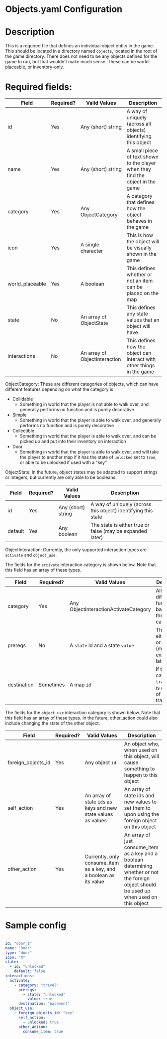 # Objects.yaml Configuration

# Description
This is a required file that defines an individual object entity in the game. This should be located in a directory named `objects`, located in the root of the game directory. There does not need to be any objects defined for the game to run, but that wouldn't make much sense. These can be world-placeable, or inventory-only.

# Required fields:
| Field           | Required? | Valid Values                  | Description                                                                     |
|-----------------|-----------|-------------------------------|---------------------------------------------------------------------------------|
| id              | Yes       | Any (short) string            | A way of uniquely (across all objects) identifying this object                  |
| name            | Yes       | Any (short) string            | A small piece of text shown to the player when they find the object in the game |
| category        | Yes       | Any ObjectCategory            | A category that defines how the object behaves in the game                      |
| icon            | Yes       | A single character            | This is how the object will be visually shown in the game                       |
| world_placeable | Yes       | A boolean                     | This defines whether or not an item can be placed on the map                    |
| state           | No        | An array of ObjectState       | This defines any state values that an object will have                          |
| interactions    | No        | An array of ObjectInteraction | This defines how the object can interact with other things in the game          |

ObjectCategory:
These are different categories of objects, which can have different features depending on what the category is
- Collidable
  - Something in world that the player is not able to walk over, and generally performs no function and is purely decorative
- Simple
  - Something in world that the player is able to walk over, and generally performs no function and is purely decorative
- Collectible
  - Something in world that the player is able to walk over, and can be picked up and put into their inventory on interaction 
- Door
  - Something in world that the player is able to walk over, and will take the player to another map if it has the state of `unlocked` set to `true`, or able to be unlocked if used with a "key"

ObjectState:
In the future, object states may be adapted to support strings or integers, but currently are only able to be booleans. 

| Field   | Required? | Valid Values       | Description                                                   |
|---------|-----------|--------------------|---------------------------------------------------------------|
| id      | Yes       | Any (short) string | A way of uniquely (across this object) identifying this state |
| default | Yes       | Any boolean        | The state is either true or false (may be expanded later)     |

ObjectInteraction:
Currently, the only supported interaction types are `activate` and `object_use`. 

The fields for the `activate` interaction category is shown below. Note that this field has an array of these types.

| Field       | Required? | Valid Values                          | Description                                                           |
|-------------|-----------|---------------------------------------|-----------------------------------------------------------------------|
| category    | Yes       | Any ObjectInteractionActivateCategory | Allows different functionality based on the category                  |
| prereqs     | No        | A `state` id and a state `value`      | The state is either true or false (may be expanded later)             |
| destination | Sometimes | A map `id`                            | If the category is `travel`, this is a map `id` of where to travel to |

The fields for the `object_use` interaction category is shown below. Note that this field has an array of these types.
In the future, other_action could also include changing the state of the other object. 

| Field              | Required? | Valid Values                                                      | Description                                                                                                                                   |
|--------------------|-----------|-------------------------------------------------------------------|-----------------------------------------------------------------------------------------------------------------------------------------------|
| foreign_objects_id | Yes       | Any object `id`                                                   | An object who, when used on this object, will cause something to happen to this object                                                        |
| self_action        | Yes       | An array of state `id`s as keys and new state values as values    | An array of state ids and new values to set them to upon using the foreign object on this object                                              |
| other_action       | Yes       | Currently, only consume_item as a key, and a boolean as its value | An array of just consume_item as a key and a boolean determining whether or not the foreign object should be used up when used on this object |


# Sample config
```yaml
---
id: "door_1"
name: "Door"
type: "door"
icon: "X"
state:
  - id: "unlocked"
    default: false
interactions:
  activate:
    - category: "travel"
      prereqs:
        - state: "unlocked"
          value: true
      destination: "basement"
  object_use:
    - foreign_objects_id: "key"
      self_action:
        - unlocked: true
      other_action:
        consume_item: true
```